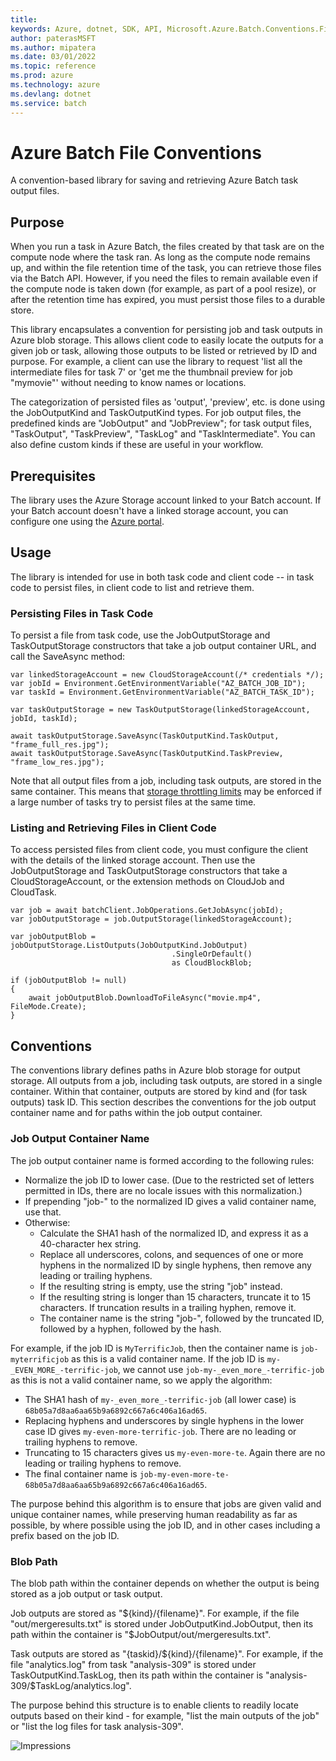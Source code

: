 ```yaml
---
title: 
keywords: Azure, dotnet, SDK, API, Microsoft.Azure.Batch.Conventions.Files, batch
author: paterasMSFT
ms.author: mipatera
ms.date: 03/01/2022
ms.topic: reference
ms.prod: azure
ms.technology: azure
ms.devlang: dotnet
ms.service: batch
---
```

# Azure Batch File Conventions

A convention-based library for saving and retrieving Azure Batch task output files.

## Purpose

When you run a task in Azure Batch, the files created by that task are on the
compute node where the task ran.  As long as the compute node remains up, and within
the file retention time of the task, you can retrieve those files via the Batch API.
However, if you need the files to remain available even if the compute node is taken
down (for example, as part of a pool resize), or after the retention time has expired,
you must persist those files to a durable store.

This library encapsulates a convention for persisting job and task outputs in Azure blob
storage.  This allows client code to easily locate the outputs for a given job or
task, allowing those outputs to be listed or retrieved by ID and purpose.  For example,
a client can use the library to request 'list all the intermediate files for task 7'
or 'get me the thumbnail preview for job "mymovie"' without needing to know names or locations.

The categorization of persisted files as 'output', 'preview', etc. is done using the
JobOutputKind and TaskOutputKind types.  For job output files, the predefined kinds
are "JobOutput" and "JobPreview"; for task output files, "TaskOutput", "TaskPreview",
"TaskLog" and "TaskIntermediate".  You can also define custom kinds if these
are useful in your workflow.

## Prerequisites

The library uses the Azure Storage account linked to your Batch account.  If your Batch account
doesn't have a linked storage account, you can configure one using the [Azure portal](https://portal.azure.com).

## Usage

The library is intended for use in both task code and client code -- in task code to
persist files, in client code to list and retrieve them.

### Persisting Files in Task Code

To persist a file from task code, use the JobOutputStorage and TaskOutputStorage
constructors that take a job output container URL, and call the SaveAsync method:

    var linkedStorageAccount = new CloudStorageAccount(/* credentials */);
    var jobId = Environment.GetEnvironmentVariable("AZ_BATCH_JOB_ID");
    var taskId = Environment.GetEnvironmentVariable("AZ_BATCH_TASK_ID");
    
    var taskOutputStorage = new TaskOutputStorage(linkedStorageAccount, jobId, taskId);
    
    await taskOutputStorage.SaveAsync(TaskOutputKind.TaskOutput, "frame_full_res.jpg");
    await taskOutputStorage.SaveAsync(TaskOutputKind.TaskPreview, "frame_low_res.jpg");
    
Note that all output files from a job, including task outputs, are stored in the same container. This means that
[storage throttling limits](https://azure.microsoft.com/documentation/articles/storage-performance-checklist/#blobs)
may be enforced if a large number of tasks try to persist files at the same time. 

### Listing and Retrieving Files in Client Code

To access persisted files from client code, you must configure the client with
the details of the linked storage account.  Then use the JobOutputStorage and
TaskOutputStorage constructors that take a CloudStorageAccount, or the extension
methods on CloudJob and CloudTask.

    var job = await batchClient.JobOperations.GetJobAsync(jobId);
    var jobOutputStorage = job.OutputStorage(linkedStorageAccount);

    var jobOutputBlob = jobOutputStorage.ListOutputs(JobOutputKind.JobOutput)
                                        .SingleOrDefault()
                                        as CloudBlockBlob;

    if (jobOutputBlob != null)
    {
        await jobOutputBlob.DownloadToFileAsync("movie.mp4", FileMode.Create);
    }

## Conventions

The conventions library defines paths in Azure blob storage for output storage.
All outputs from a job, including task outputs, are stored in a single container.
Within that container, outputs are stored by kind and (for task outputs) task ID.
This section describes the conventions for the job output container name and for
paths within the job output container.

### Job Output Container Name

The job output container name is formed according to the following rules:

* Normalize the job ID to lower case. (Due to the restricted set of letters
  permitted in IDs, there are no locale issues with this normalization.)
* If prepending "job-" to the normalized ID gives a valid container name,
  use that.
* Otherwise:
  * Calculate the SHA1 hash of the normalized ID, and express it
    as a 40-character hex string.
  * Replace all underscores, colons, and sequences of one or more hyphens in 
    the normalized ID by single hyphens, then remove any leading or trailing
    hyphens.
  * If the resulting string is empty, use the string "job" instead.
  * If the resulting string is longer than 15 characters, truncate it
    to 15 characters. If truncation results in a trailing hyphen, remove
	it.
  * The container name is the string "job-", followed by the truncated
    ID, followed by a hyphen, followed by the hash.

For example, if the job ID is `MyTerrificJob`, then the container name is
`job-myterrificjob` as this is a valid container name. If the job ID is
`my-_EVEN_MORE_-terrific-job`, we cannot use `job-my-_even_more_-terrific-job`
as this is not a valid container name, so we apply the algorithm:

* The SHA1 hash of `my-_even_more_-terrific-job` (all lower case) is
  `68b05a7d8aa6aa65b9a6892c667a6c406a16ad65`.
* Replacing hyphens and underscores by single hyphens in the lower case
  ID gives `my-even-more-terrific-job`. There are no leading or trailing
  hyphens to remove.
* Truncating to 15 characters gives us `my-even-more-te`. Again there are
  no leading or trailing hyphens to remove.
* The final container name is `job-my-even-more-te-68b05a7d8aa6aa65b9a6892c667a6c406a16ad65`.

The purpose behind this algorithm is to ensure that jobs are given valid and
unique container names, while preserving human readability as far as possible,
by where possible using the job ID, and in other cases including a prefix
based on the job ID.

### Blob Path

The blob path within the container depends on whether the output is being stored
as a job output or task output.

Job outputs are stored as "${kind}/{filename}".  For example, if the file
"out/mergeresults.txt" is stored under JobOutputKind.JobOutput, then its path
within the container is "$JobOutput/out/mergeresults.txt".

Task outputs are stored as "{taskid}/${kind}/{filename}".  For example, if
the file "analytics.log" from task "analysis-309" is stored under TaskOutputKind.TaskLog,
then its path within the container is "analysis-309/$TaskLog/analytics.log".

The purpose behind this structure is to enable clients to readily locate
outputs based on their kind - for example, "list the main outputs of the job"
or "list the log files for task analysis-309".


![Impressions](https://azure-sdk-impressions.azurewebsites.net/api/impressions/azure-sdk-for-net%2Fsdk%2Fbatch%2FMicrosoft.Azure.Batch.Conventions.Files%2FREADME.png)

